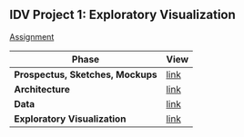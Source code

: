 ## IDV Project 1: Exploratory Visualization

[Assignment](https://data73200fry.commons.gc.cuny.edu/project-1-exploratory-visualization/)

Phase | View
--- | ---
**Prospectus, Sketches, Mockups** | [link](prospectus-sketches)
**Architecture** | [link](prospectus-sketches/architecture.png)
**Data** | [link](data)
**Exploratory Visualization** | [link](https://cheje.github.io/idv-exploratory/visualization/)
